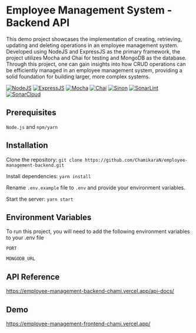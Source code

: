 # Employee Management System - Backend API

This demo project showcases the implementation of creating, retrieving, updating and deleting operations in an employee management system. Developed using NodeJS and ExpressJS as the primary framework, the project utilizes Mocha and Chai for testing and MongoDB as the database. Through this project, one can gain insights into how CRUD operations can be efficiently managed in an employee management system, providing a solid foundation for building larger, more complex systems.

[![NodeJS](<![NodeJS](https://img.shields.io/badge/Node.js-43853D?style=for-the-badge&logo=node.js&logoColor=white)>)](https://nodejs.org/en) [![ExpressJS](https://img.shields.io/badge/Express.js-404D59?style=for-the-badge)](https://expressjs.com/) [![Mocha](https://img.shields.io/badge/mocha.js-323330?style=for-the-badge&logo=mocha&logoColor=Brown)](https://mochajs.org/) [![Chai](https://img.shields.io/badge/chai.js-323330?style=for-the-badge&logo=chai&logoColor=red)](https://www.chaijs.com/) [![Sinon](https://img.shields.io/badge/sinon.js-323330?style=for-the-badge&logo=sinon)](https://sinonjs.org/) [![SonarLint](https://img.shields.io/badge/SonarLint-CB2029?style=for-the-badge&logo=sonarlint&logoColor=white)](https://sonarcloud.io/summary/new_code?id=ChamikaraN_employee-management-backend) [![SonarCloud](https://img.shields.io/badge/Sonar%20cloud-F3702A?style=for-the-badge&logo=sonarcloud&logoColor=white)](https://sonarcloud.io/summary/new_code?id=ChamikaraN_employee-management-backend)

## Prerequisites

`Node.js` and `npm/yarn`

## Installation

Clone the repository: `git clone https://github.com/ChamikaraN/employee-management-backend.git`

Install dependencies: `yarn install`

Rename `.env.example` file to `.env` and provide your environment variables.

Start the server: `yarn start`

## Environment Variables

To run this project, you will need to add the following environment variables to your .env file

`PORT`

`MONGODB_URL`

## API Reference

https://employee-management-backend-chami.vercel.app/api-docs/

## Demo

https://employee-management-frontend-chami.vercel.app/
